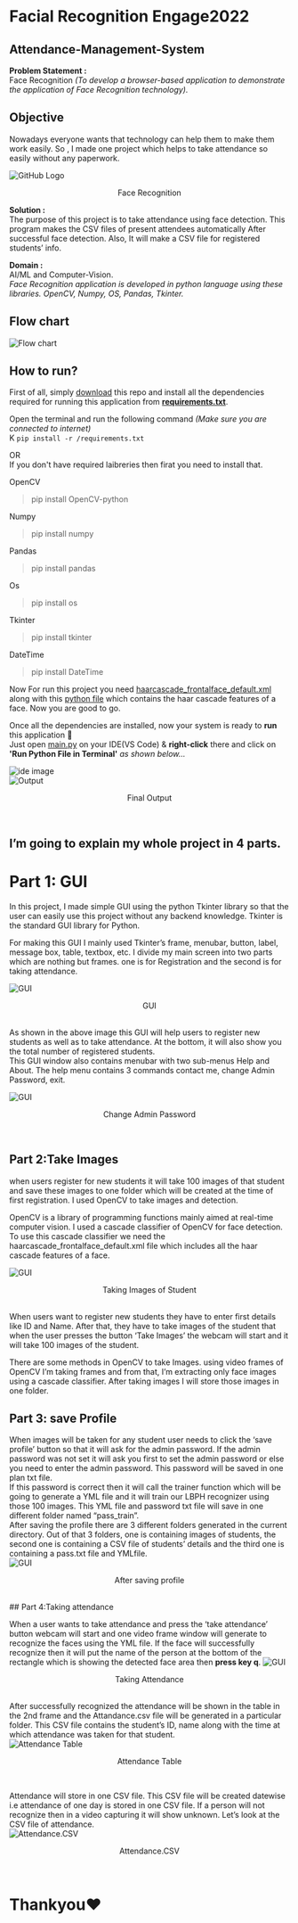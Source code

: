 
# Facial Recognition Engage2022
## Attendance-Management-System

**Problem Statement :** <br>
Face Recognition  *(To develop a browser-based application to demonstrate the application of Face Recognition technology).*

## Objective
Nowadays everyone wants that technology can help them to make them work easily. So , I made one  project which helps to take attendance so easily without any paperwork.


![GitHub Logo](https://github.com/naveen3011/Attendance-Management-System/blob/main/photo/face-REC..png)
<p align="center">
    Face Recognition
</p>


**Solution :** <br>
The purpose of this project is to take attendance using face detection. This program makes the CSV files of present attendees automatically After successful face detection. Also, It will make a CSV file for registered students’ info.

**Domain :** <br>
AI/ML and Computer-Vision.<br>
*Face Recognition application is developed in python language using these libraries. OpenCV, Numpy, OS, Pandas, Tkinter.*

## Flow chart 
![Flow chart](https://github.com/naveen3011/Attendance-Management-System/blob/main/photo/flowchat.png)<br>


## How to run?
First of all, simply [download](https://github.com/naveen3011/Attendance-Management-System) this repo and install all the dependencies required for running this application from **[requirements.txt](https://github.com/naveen3011/Attendance-Management-System/blob/main/requirements.txt)**.

Open the terminal and run the following command *(Make sure you are connected to internet)*<br>K
`pip install -r /requirements.txt`

OR<br>
If you don't have required laibreries then firat you need to install that.

OpenCV
>pip install OpenCV-python

Numpy
>pip install numpy

Pandas
>pip install pandas

Os 
>pip install os

Tkinter 
>pip install tkinter

DateTime
>pip install DateTime

Now For run this project you need [haarcascade_frontalface_default.xml](https://github.com/naveen3011/Attendance-Management-System/blob/main/haarcascade_frontalface_default.xml) along with this [python file](https://github.com/naveen3011/Attendance-Management-System/blob/main/main.py) which contains the haar cascade features of a face.
Now you are good to go. 


Once all the dependencies are installed, now your system is ready to **run** this application 🥳<br>
Just open [main.py](https://github.com/naveen3011/Attendance-Management-System/blob/main/main.py) on your IDE(VS Code) & **right-click** there and click on **'Run Python File in Terminal'** *as shown below...*


![ide image](https://github.com/naveen3011/Attendance-Management-System/blob/main/photo/1.png)<br>
![Output](https://github.com/naveen3011/Attendance-Management-System/blob/main/photo/2.png)
<p align="center">
    Final Output
</p>
<br>


## I’m going to explain my whole project in 4 parts.

# Part 1: GUI
In this project, I made  simple GUI using the python Tkinter library so that the user can easily use this project without any backend knowledge. Tkinter is the standard GUI library for Python.

For making this GUI I mainly used Tkinter’s frame, menubar, button, label, message box, table, textbox, etc. I divide my main screen into two parts which are nothing but frames. one is for Registration and the second is for taking attendance.

![GUI](https://github.com/naveen3011/Attendance-Management-System/blob/main/photo/2.png)
<p align="center">
    GUI
</p>
<br>
As shown in the above image this GUI will help users to register new students as well as to take attendance. At the bottom, it will also show you the total number of registered students.
<br>
This GUI window also contains menubar with two sub-menus Help and About. The help menu contains 3 commands contact me, change Admin Password, exit.<br>

![GUI](https://github.com/naveen3011/Attendance-Management-System/blob/main/photo/3.png)
<p align="center">
    Change Admin Password
</p>
<br>


## Part 2:Take Images

when users register for new students it will take 100 images of that student and save these images to one folder which will be created at the time of first registration. I used OpenCV to take images and detection.

OpenCV is a library of programming functions mainly aimed at real-time computer vision. I used a cascade classifier of OpenCV for face detection. To use this cascade classifier we need the haarcascade_frontalface_default.xml file which includes all the haar cascade features of a face.

![GUI](https://github.com/naveen3011/Attendance-Management-System/blob/main/photo/4.png)
<p align="center">
    Taking Images of Student
</p>
<br>
When users want to register new students they have to enter first details like ID and Name. After that, they have to take images of the student that when the user presses the button ‘Take Images’ the webcam will start and it will take 100 images of the student.<br>

There are some methods in OpenCV to take Images. using video frames of OpenCV I’m taking frames and from that, I’m extracting only face images using a cascade classifier. After taking images I will store those images in one folder.

## Part 3: save Profile
When images will be taken for any student user needs to click the ‘save profile’ button so that it will ask for the admin password. If the admin password was not set it will ask you first to set the admin password or else you need to enter the admin password. This password will be saved in one plan txt file.<br>
If this password is correct then it will call the trainer function which will be going to generate a YML file and it will train our LBPH recognizer using those 100 images. This YML file and password txt file will save in one different folder named “pass_train”.<br>
After saving the profile there are 3 different folders generated in the current directory. Out of that 3 folders, one is containing images of students, the second one is containing a CSV file of students’ details and the third one is containing a pass.txt file and YMLfile.<br>
![GUI](https://github.com/naveen3011/Attendance-Management-System/blob/main/photo/7.png)
<p align="center">
    After saving profile
</p>
<br>
## Part 4:Taking attendance

When a user wants to take attendance and press the ‘take attendance’ button webcam will start and one video frame window will generate to recognize the faces using the YML file. If the face will successfully recognize then it will put the name of the person at the bottom of the rectangle which is showing the detected face area then <b>press key q</b>.
![GUI](https://github.com/naveen3011/Attendance-Management-System/blob/main/photo/5.png)
<p align="center">
   Taking Attendance
</p><br>
After successfully recognized the attendance will be shown in the table in the 2nd frame and the Attandance.csv file will be generated in a particular folder. This CSV file contains the student’s ID, name along with the time at which attendance was taken for that student.<br>
<img src="https://github.com/naveen3011/Attendance-Management-System/blob/main/photo/6.png" alt="   Attendance Table" />

<p align="center">
   Attendance Table
</p><br>

Attendance will store in one CSV file. This CSV file will be created datewise i.e attendance of one day is stored in one CSV file. If a person will not recognize then in a video capturing it will show unknown. Let’s look at the CSV file of attendance.<br>
<img src="https://github.com/naveen3011/Attendance-Management-System/blob/main/photo/9.png" alt="Attendance.CSV" />
<p align="center">
   Attendance.CSV
</p><br>

# Thankyou❤
